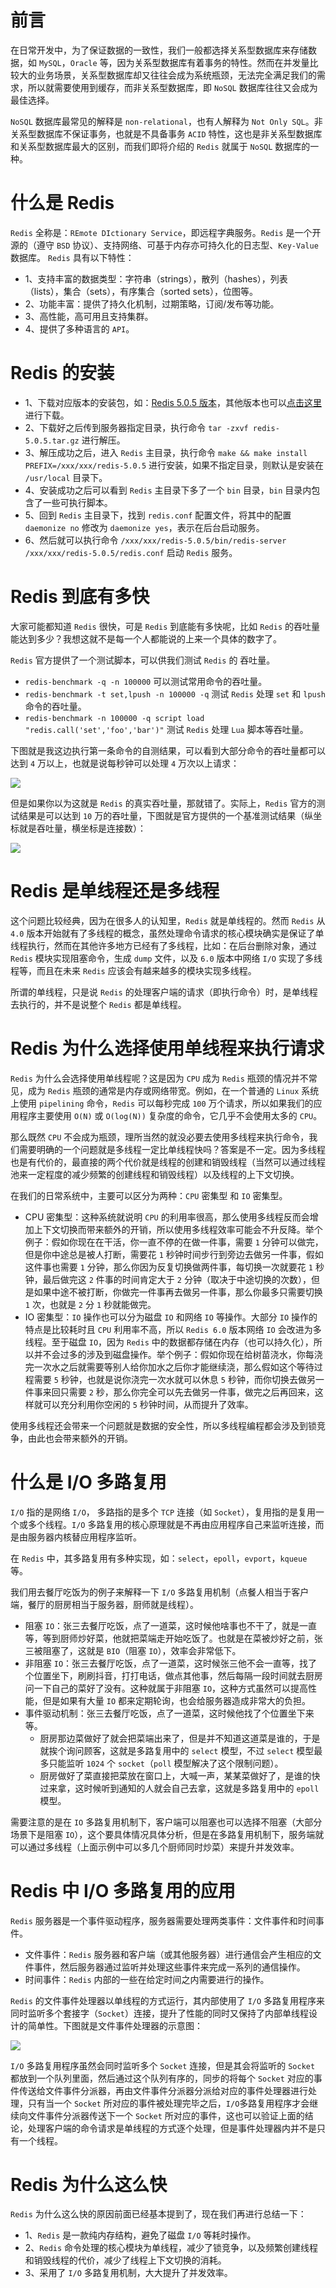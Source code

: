 

# 前言

在日常开发中，为了保证数据的一致性，我们一般都选择关系型数据库来存储数据，如 `MySQL`，`Oracle` 等，因为关系型数据库有着事务的特性。然而在并发量比较大的业务场景，关系型数据库却又往往会成为系统瓶颈，无法完全满足我们的需求，所以就需要使用到缓存，而非关系型数据库，即 `NoSQL` 数据库往往又会成为最佳选择。

`NoSQL` 数据库最常见的解释是 `non-relational`，也有人解释为 `Not Only SQL`。非关系型数据库不保证事务，也就是不具备事务 `ACID` 特性，这也是非关系型数据库和关系型数据库最大的区别，而我们即将介绍的 `Redis` 就属于 `NoSQL` 数据库的一种。

# 什么是 Redis

`Redis` 全称是：`REmote DIctionary Service`，即远程字典服务。`Redis` 是一个开源的（遵守 `BSD` 协议）、支持网络、可基于内存亦可持久化的日志型、`Key-Value` 数据库。
`Redis` 具有以下特性：

- 1、支持丰富的数据类型：字符串（strings），散列（hashes），列表（lists），集合（sets），有序集合（sorted sets），位图等。
- 2、功能丰富：提供了持久化机制，过期策略，订阅/发布等功能。
- 3、高性能，高可用且支持集群。
- 4、提供了多种语言的 `API`。

# Redis 的安装

- 1、下载对应版本的安装包，如：[Redis 5.0.5 版本](http://download.redis.io/releases/redis-5.0.5.tar.gz)，其他版本也可以[点击这里](http://download.redis.io/releases)进行下载。
- 2、下载好之后传到服务器指定目录，执行命令 `tar -zxvf redis-5.0.5.tar.gz` 进行解压。
- 3、解压成功之后，进入 `Redis` 主目录，执行命令 `make && make install PREFIX=/xxx/xxx/redis-5.0.5` 进行安装，如果不指定目录，则默认是安装在 `/usr/local` 目录下。
- 4、安装成功之后可以看到 `Redis` 主目录下多了一个 `bin` 目录，`bin` 目录内包含了一些可执行脚本。
- 5、回到 `Redis` 主目录下，找到 `redis.conf` 配置文件，将其中的配置 `daemonize no` 修改为 `daemonize yes`，表示在后台启动服务。
- 6、然后就可以执行命令 `/xxx/xxx/redis-5.0.5/bin/redis-server /xxx/xxx/redis-5.0.5/redis.conf` 启动 `Redis` 服务。

# Redis 到底有多快

大家可能都知道 `Redis` 很快，可是 `Redis` 到底能有多快呢，比如 `Redis` 的吞吐量能达到多少？我想这就不是每一个人都能说的上来一个具体的数字了。

`Redis` 官方提供了一个测试脚本，可以供我们测试 `Redis` 的 吞吐量。

-  `redis-benchmark -q -n 100000` 可以测试常用命令的吞吐量。
-  `redis-benchmark -t set,lpush -n 100000 -q` 测试 `Redis` 处理 `set` 和 `lpush` 命令的吞吐量。
- `redis-benchmark -n 100000 -q script load "redis.call('set','foo','bar')"` 测试 `Redis` 处理 `Lua` 脚本等吞吐量。

下图就是我这边执行第一条命令的自测结果，可以看到大部分命令的吞吐量都可以达到 `4` 万以上，也就是说每秒钟可以处理 `4` 万次以上请求：

![](image/测试吞吐量.png)

但是如果你以为这就是 `Redis` 的真实吞吐量，那就错了。实际上，`Redis` 官方的测试结果是可以达到 `10` 万的吞吐量，下图就是官方提供的一个基准测试结果（纵坐标就是吞吐量，横坐标是连接数）：

![](image/Redis官网吞吐量测试结果.png)

# Redis 是单线程还是多线程

这个问题比较经典，因为在很多人的认知里，`Redis` 就是单线程的。然而 `Redis` 从 `4.0` 版本开始就有了多线程的概念，虽然处理命令请求的核心模块确实是保证了单线程执行，然而在其他许多地方已经有了多线程，比如：在后台删除对象，通过 `Redis` 模块实现阻塞命令，生成 `dump` 文件，以及 `6.0` 版本中网络 `I/O` 实现了多线程等，而且在未来 `Redis` 应该会有越来越多的模块实现多线程。

所谓的单线程，只是说 `Redis` 的处理客户端的请求（即执行命令）时，是单线程去执行的，并不是说整个 `Redis` 都是单线程。

# Redis 为什么选择使用单线程来执行请求

`Redis` 为什么会选择使用单线程呢？这是因为 `CPU` 成为 `Redis` 瓶颈的情况并不常见，成为 `Redis` 瓶颈的通常是内存或网络带宽。例如，在一个普通的 `Linux` 系统上使用 `pipelining` 命令，`Redis` 可以每秒完成 `100` 万个请求，所以如果我们的应用程序主要使用 `O(N)` 或 `O(log(N))` 复杂度的命令，它几乎不会使用太多的 `CPU`。

那么既然 `CPU` 不会成为瓶颈，理所当然的就没必要去使用多线程来执行命令，我们需要明确的一个问题就是多线程一定比单线程快吗？答案是不一定。因为多线程也是有代价的，最直接的两个代价就是线程的创建和销毁线程（当然可以通过线程池来一定程度的减少频繁的创建线程和销毁线程）以及线程的上下文切换。

在我们的日常系统中，主要可以区分为两种：`CPU` 密集型 和 `IO` 密集型。

- CPU 密集型：这种系统就说明 `CPU` 的利用率很高，那么使用多线程反而会增加上下文切换而带来额外的开销，所以使用多线程效率可能会不升反降。举个例子：假如你现在在干活，你一直不停的在做一件事，需要 `1` 分钟可以做完，但是你中途总是被人打断，需要花 `1` 秒钟时间步行到旁边去做另一件事，假如这件事也需要 `1` 分钟，那么你因为反复切换做两件事，每切换一次就要花 `1` 秒钟，最后做完这 `2` 件事的时间肯定大于 `2` 分钟（取决于中途切换的次数），但是如果中途不被打断，你做完一件事再去做另一件事，那么你最多只需要切换 `1` 次，也就是 `2` 分 `1` 秒就能做完。
- IO 密集型：`IO` 操作也可以分为磁盘 `IO` 和网络 `IO` 等操作。大部分 `IO` 操作的特点是比较耗时且 `CPU` 利用率不高，所以 `Redis 6.0` 版本网络 `IO` 会改进为多线程。至于磁盘 `IO`，因为 `Redis` 中的数据都存储在内存（也可以持久化），所以并不会过多的涉及到磁盘操作。举个例子：假如你现在给树苗浇水，你每浇完一次水之后就需要等别人给你加水之后你才能继续浇，那么假如这个等待过程需要 `5` 秒钟，也就是说你浇完一次水就可以休息 `5` 秒钟，而你切换去做另一件事来回只需要 `2` 秒，那么你完全可以先去做另一件事，做完之后再回来，这样就可以充分利用你空闲的 `5` 秒钟时间，从而提升了效率。

使用多线程还会带来一个问题就是数据的安全性，所以多线程编程都会涉及到锁竞争，由此也会带来额外的开销。

# 什么是  I/O 多路复用

`I/O` 指的是网络 `I/O`， 多路指的是多个 `TCP` 连接（如 `Socket`），复用指的是复用一个或多个线程。`I/O` 多路复用的核心原理就是不再由应用程序自己来监听连接，而是由服务器内核替应用程序监听。

在 `Redis` 中，其多路复用有多种实现，如：`select`，`epoll`，`evport`，`kqueue` 等。

我们用去餐厅吃饭为的例子来解释一下 `I/O` 多路复用机制（点餐人相当于客户端，餐厅的厨房相当于服务器，厨师就是线程）。

- 阻塞 `IO`：张三去餐厅吃饭，点了一道菜，这时候他啥事也不干了，就是一直等，等到厨师炒好菜，他就把菜端走开始吃饭了。也就是在菜被炒好之前，张三被阻塞了，这就是 `BIO`（阻塞 `IO`），效率会非常低下。
- 非阻塞 `IO`：张三去餐厅吃饭，点了一道菜，这时候张三他不会一直等，找了个位置坐下，刷刷抖音，打打电话，做点其他事，然后每隔一段时间就去厨房问一下自己的菜好了没有。这种就属于非阻塞 `IO`，这种方式虽然可以提高性能，但是如果有大量 `IO` 都来定期轮询，也会给服务器造成非常大的负担。
- 事件驱动机制：张三去餐厅吃饭，点了一道菜，这时候他找了个位置坐下来等。
  - 厨房那边菜做好了就会把菜端出来了，但是并不知道这道菜是谁的，于是就挨个询问顾客，这就是多路复用中的 `select` 模型，不过 `select` 模型最多只能监听 `1024` 个 `socket`（`poll` 模型解决了这个限制问题）。
  - 厨房做好了菜直接把菜放在窗口上，大喊一声，某某菜做好了，是谁的快过来拿，这时候听到通知的人就会自己去拿，这就是多路复用中的 `epoll` 模型。

需要注意的是在 `IO` 多路复用机制下，客户端可以阻塞也可以选择不阻塞（大部分场景下是阻塞 `IO`），这个要具体情况具体分析，但是在多路复用机制下，服务端就可以通过多线程（上面示例中可以多几个厨师同时炒菜）来提升并发效率。

# Redis 中 I/O 多路复用的应用

`Redis` 服务器是一个事件驱动程序，服务器需要处理两类事件：文件事件和时间事件。

- 文件事件：`Redis` 服务器和客户端（或其他服务器）进行通信会产生相应的文件事件，然后服务器通过监听并处理这些事件来完成一系列的通信操作。
- 时间事件：`Redis` 内部的一些在给定时间之内需要进行的操作。

`Redis` 的文件事件处理器以单线程的方式运行，其内部使用了 `I/O` 多路复用程序来同时监听多个套接字（`Socket`）连接，提升了性能的同时又保持了内部单线程设计的简单性。下图就是文件事件处理器的示意图：

![](image/redis文件事件处理器.png)

`I/O` 多路复用程序虽然会同时监听多个 `Socket` 连接，但是其会将监听的 `Socket` 都放到一个队列里面，然后通过这个队列有序的，同步的将每个 `Socket` 对应的事件传送给文件事件分派器，再由文件事件分派器分派给对应的事件处理器进行处理，只有当一个 `Socket` 所对应的事件被处理完毕之后，`I/O`多路复用程序才会继续向文件事件分派器传送下一个 `Socket` 所对应的事件，这也可以验证上面的结论，处理客户端的命令请求是单线程的方式逐个处理，但是事件处理器内并不是只有一个线程。

# Redis 为什么这么快

`Redis` 为什么这么快的原因前面已经基本提到了，现在我们再进行总结一下：

- 1、`Redis` 是一款纯内存结构，避免了磁盘 `I/O` 等耗时操作。
- 2、`Redis` 命令处理的核心模块为单线程，减少了锁竞争，以及频繁创建线程和销毁线程的代价，减少了线程上下文切换的消耗。
- 3、采用了 `I/O` 多路复用机制，大大提升了并发效率。

